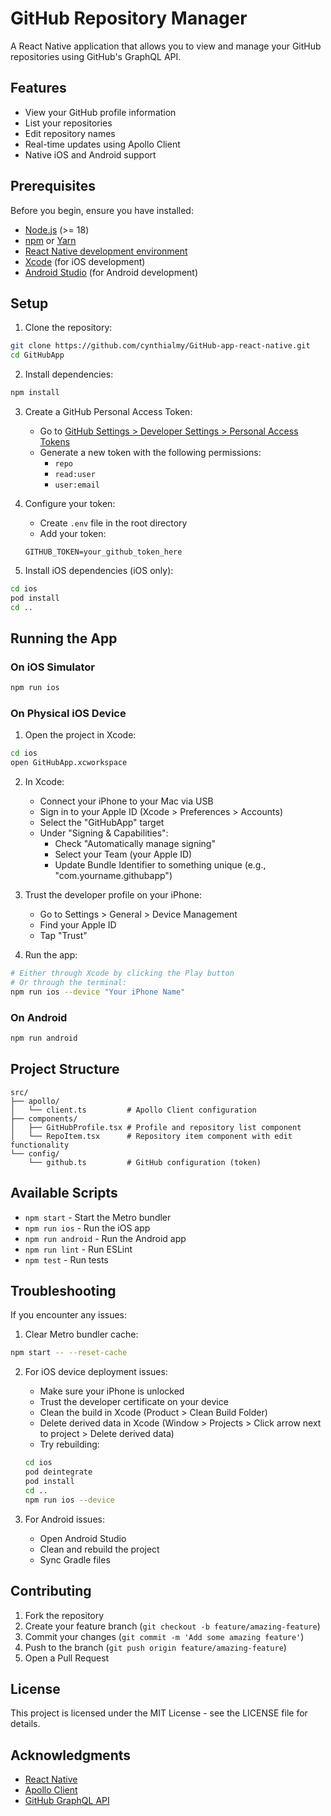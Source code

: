 # GitHub Repository Manager

A React Native application that allows you to view and manage your GitHub repositories using GitHub's GraphQL API.

## Features

- View your GitHub profile information
- List your repositories
- Edit repository names
- Real-time updates using Apollo Client
- Native iOS and Android support

## Prerequisites

Before you begin, ensure you have installed:
- [Node.js](https://nodejs.org/) (>= 18)
- [npm](https://www.npmjs.com/) or [Yarn](https://yarnpkg.com/)
- [React Native development environment](https://reactnative.dev/docs/environment-setup)
- [Xcode](https://developer.apple.com/xcode/) (for iOS development)
- [Android Studio](https://developer.android.com/studio) (for Android development)

## Setup

1. Clone the repository:
```bash
git clone https://github.com/cynthialmy/GitHub-app-react-native.git
cd GitHubApp
```

2. Install dependencies:
```bash
npm install
```

3. Create a GitHub Personal Access Token:
   - Go to [GitHub Settings > Developer Settings > Personal Access Tokens](https://github.com/settings/tokens)
   - Generate a new token with the following permissions:
     - `repo`
     - `read:user`
     - `user:email`

4. Configure your token:
   - Create `.env` file in the root directory
   - Add your token:
   ```
   GITHUB_TOKEN=your_github_token_here
   ```

5. Install iOS dependencies (iOS only):
```bash
cd ios
pod install
cd ..
```

## Running the App

### On iOS Simulator
```bash
npm run ios
```

### On Physical iOS Device

1. Open the project in Xcode:
```bash
cd ios
open GitHubApp.xcworkspace
```

2. In Xcode:
   - Connect your iPhone to your Mac via USB
   - Sign in to your Apple ID (Xcode > Preferences > Accounts)
   - Select the "GitHubApp" target
   - Under "Signing & Capabilities":
     - Check "Automatically manage signing"
     - Select your Team (your Apple ID)
     - Update Bundle Identifier to something unique (e.g., "com.yourname.githubapp")

3. Trust the developer profile on your iPhone:
   - Go to Settings > General > Device Management
   - Find your Apple ID
   - Tap "Trust"

4. Run the app:
```bash
# Either through Xcode by clicking the Play button
# Or through the terminal:
npm run ios --device "Your iPhone Name"
```

### On Android
```bash
npm run android
```

## Project Structure

```
src/
├── apollo/
│   └── client.ts         # Apollo Client configuration
├── components/
│   ├── GitHubProfile.tsx # Profile and repository list component
│   └── RepoItem.tsx      # Repository item component with edit functionality
└── config/
    └── github.ts         # GitHub configuration (token)
```

## Available Scripts

- `npm start` - Start the Metro bundler
- `npm run ios` - Run the iOS app
- `npm run android` - Run the Android app
- `npm run lint` - Run ESLint
- `npm test` - Run tests

## Troubleshooting

If you encounter any issues:

1. Clear Metro bundler cache:
```bash
npm start -- --reset-cache
```

2. For iOS device deployment issues:
   - Make sure your iPhone is unlocked
   - Trust the developer certificate on your device
   - Clean the build in Xcode (Product > Clean Build Folder)
   - Delete derived data in Xcode (Window > Projects > Click arrow next to project > Delete derived data)
   - Try rebuilding:
   ```bash
   cd ios
   pod deintegrate
   pod install
   cd ..
   npm run ios --device
   ```

3. For Android issues:
   - Open Android Studio
   - Clean and rebuild the project
   - Sync Gradle files

## Contributing

1. Fork the repository
2. Create your feature branch (`git checkout -b feature/amazing-feature`)
3. Commit your changes (`git commit -m 'Add some amazing feature'`)
4. Push to the branch (`git push origin feature/amazing-feature`)
5. Open a Pull Request

## License

This project is licensed under the MIT License - see the LICENSE file for details.

## Acknowledgments

- [React Native](https://reactnative.dev/)
- [Apollo Client](https://www.apollographql.com/docs/react/)
- [GitHub GraphQL API](https://docs.github.com/en/graphql)
